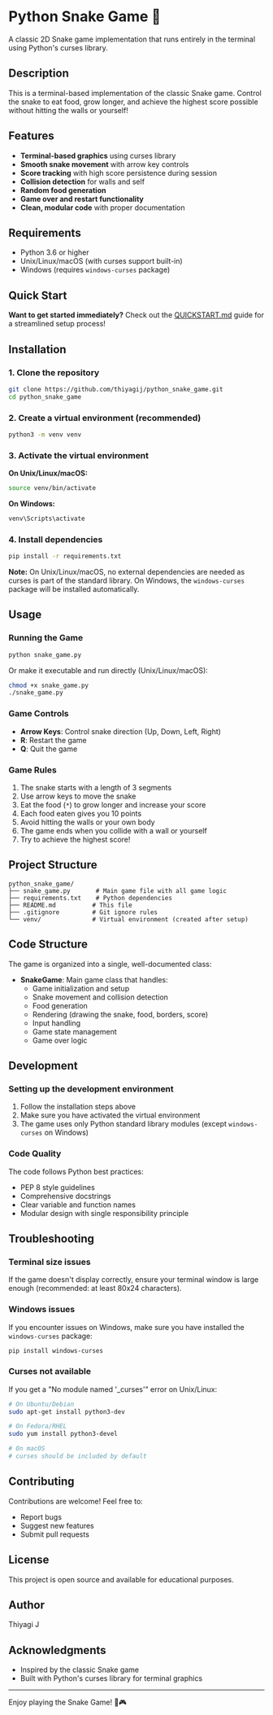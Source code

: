 # Python Snake Game 🐍

A classic 2D Snake game implementation that runs entirely in the terminal using Python's curses library.

## Description

This is a terminal-based implementation of the classic Snake game. Control the snake to eat food, grow longer, and achieve the highest score possible without hitting the walls or yourself!

## Features

- **Terminal-based graphics** using curses library
- **Smooth snake movement** with arrow key controls
- **Score tracking** with high score persistence during session
- **Collision detection** for walls and self
- **Random food generation**
- **Game over and restart functionality**
- **Clean, modular code** with proper documentation

## Requirements

- Python 3.6 or higher
- Unix/Linux/macOS (with curses support built-in)
- Windows (requires `windows-curses` package)

## Quick Start

**Want to get started immediately?** Check out the [QUICKSTART.md](QUICKSTART.md) guide for a streamlined setup process!

## Installation

### 1. Clone the repository

```bash
git clone https://github.com/thiyagij/python_snake_game.git
cd python_snake_game
```

### 2. Create a virtual environment (recommended)

```bash
python3 -m venv venv
```

### 3. Activate the virtual environment

**On Unix/Linux/macOS:**
```bash
source venv/bin/activate
```

**On Windows:**
```bash
venv\Scripts\activate
```

### 4. Install dependencies

```bash
pip install -r requirements.txt
```

**Note:** On Unix/Linux/macOS, no external dependencies are needed as curses is part of the standard library. On Windows, the `windows-curses` package will be installed automatically.

## Usage

### Running the Game

```bash
python snake_game.py
```

Or make it executable and run directly (Unix/Linux/macOS):

```bash
chmod +x snake_game.py
./snake_game.py
```

### Game Controls

- **Arrow Keys**: Control snake direction (Up, Down, Left, Right)
- **R**: Restart the game
- **Q**: Quit the game

### Game Rules

1. The snake starts with a length of 3 segments
2. Use arrow keys to move the snake
3. Eat the food (`*`) to grow longer and increase your score
4. Each food eaten gives you 10 points
5. Avoid hitting the walls or your own body
6. The game ends when you collide with a wall or yourself
7. Try to achieve the highest score!

## Project Structure

```
python_snake_game/
├── snake_game.py       # Main game file with all game logic
├── requirements.txt    # Python dependencies
├── README.md          # This file
├── .gitignore         # Git ignore rules
└── venv/              # Virtual environment (created after setup)
```

## Code Structure

The game is organized into a single, well-documented class:

- **SnakeGame**: Main game class that handles:
  - Game initialization and setup
  - Snake movement and collision detection
  - Food generation
  - Rendering (drawing the snake, food, borders, score)
  - Input handling
  - Game state management
  - Game over logic

## Development

### Setting up the development environment

1. Follow the installation steps above
2. Make sure you have activated the virtual environment
3. The game uses only Python standard library modules (except `windows-curses` on Windows)

### Code Quality

The code follows Python best practices:
- PEP 8 style guidelines
- Comprehensive docstrings
- Clear variable and function names
- Modular design with single responsibility principle

## Troubleshooting

### Terminal size issues

If the game doesn't display correctly, ensure your terminal window is large enough (recommended: at least 80x24 characters).

### Windows issues

If you encounter issues on Windows, make sure you have installed the `windows-curses` package:

```bash
pip install windows-curses
```

### Curses not available

If you get a "No module named '_curses'" error on Unix/Linux:

```bash
# On Ubuntu/Debian
sudo apt-get install python3-dev

# On Fedora/RHEL
sudo yum install python3-devel

# On macOS
# curses should be included by default
```

## Contributing

Contributions are welcome! Feel free to:
- Report bugs
- Suggest new features
- Submit pull requests

## License

This project is open source and available for educational purposes.

## Author

Thiyagi J

## Acknowledgments

- Inspired by the classic Snake game
- Built with Python's curses library for terminal graphics

---

Enjoy playing the Snake Game! 🐍🎮
